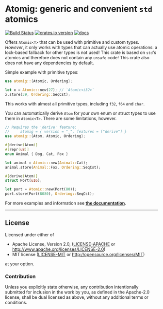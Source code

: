 Atomig: generic and convenient `std` atomics
============================================

[![Build Status](https://img.shields.io/travis/LukasKalbertodt/atomig/master.svg)](https://travis-ci.org/LukasKalbertodt/atomig)
[![crates.io version](https://img.shields.io/crates/v/atomig.svg)](https://crates.io/crates/atomig)
[![docs](https://docs.rs/atomig/badge.svg)](https://docs.rs/atomig)

Offers `Atomic<T>` that can be used with primitive and custom types.
*However*, it only works with types that can actually use atomic operations: a lock-based fallback for other types is not used!
This crate is based on `std`'s atomics and therefore does not contain any `unsafe` code!
This crate also does not have any dependencies by default.

Simple example with primitive types:

```rust
use atomig::{Atomic, Ordering};

let x = Atomic::new(27); // `Atomic<i32>`
x.store(39, Ordering::SeqCst);
```

This works with almost all primitive types, including `f32`, `f64` and `char`.

You can automatically derive `Atom` for your own enum or struct types to use them in `Atomic<T>`.
There are some limitations, however.

```rust
// Requires the 'derive' feature:
//     atomig = { version = "_", features = ["derive"] }
use atomig::{Atom, Atomic, Ordering};

#[derive(Atom)]
#[repr(u8)]
enum Animal { Dog, Cat, Fox }

let animal = Atomic::new(Animal::Cat);
animal.store(Animal::Fox, Ordering::SeqCst);

#[derive(Atom)]
struct Port(u16);

let port = Atomic::new(Port(80));
port.store(Port(8080), Ordering::SeqCst);
```

For more examples and information see **[the documentation](https://docs.rs/atomig)**.

---

## License

Licensed under either of

 * Apache License, Version 2.0, ([LICENSE-APACHE](LICENSE-APACHE) or http://www.apache.org/licenses/LICENSE-2.0)
 * MIT license ([LICENSE-MIT](LICENSE-MIT) or http://opensource.org/licenses/MIT)

at your option.

### Contribution

Unless you explicitly state otherwise, any contribution intentionally submitted
for inclusion in the work by you, as defined in the Apache-2.0 license, shall
be dual licensed as above, without any additional terms or conditions.
